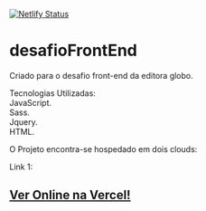 [![Netlify Status](https://api.netlify.com/api/v1/badges/880a0ab0-a648-4f84-909e-b0d10712f536/deploy-status)](https://app.netlify.com/sites/desafiofrontendglobo/deploys) <br>

# desafioFrontEnd

 Criado para o desafio front-end da editora globo. <br>

Tecnologias Utilizadas: <br>
JavaScript. <br>
Sass. <br>
Jquery. <br>
HTML. <br>

O Projeto encontra-se hospedado em dois clouds: <br>

Link 1: <br>
<a href="https://desafio-front-end.vercel.app/"><h2><b>Ver Online na Vercel!</b></h2></a> 




